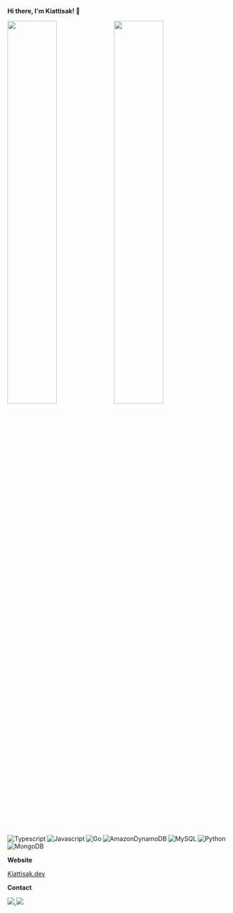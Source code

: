 **Hi there, I'm Kiattisak! 👋**

<img align="left" width="47%" src="https://github-readme-stats.vercel.app/api?username=beawy7&show_icons=true&theme=dark" />

<img align="left" width="47%" src="https://github-readme-stats.vercel.app/api/top-langs/?username=anuraghazra&layout=compact&theme=dark" />


<img align="left" alt="Typescript" src="https://img.shields.io/badge/typescript-%23007ACC.svg?style=for-the-badge&logo=typescript&logoColor=white" />
<img align="left" alt="Javascript" src="https://img.shields.io/badge/javascript-%23323330.svg?style=for-the-badge&logo=javascript&logoColor=%23F7DF1E" />
<img align="left" alt="Go" src="https://img.shields.io/badge/go-%2300ADD8.svg?style=for-the-badge&logo=go&logoColor=white" />
<img alt="Python" src="https://img.shields.io/badge/python-3670A0?style=for-the-badge&logo=python&logoColor=ffdd54" />

<img align="left" alt="AmazonDynamoDB" src="https://img.shields.io/badge/Amazon%20DynamoDB-4053D6?style=for-the-badge&logo=Amazon%20DynamoDB&logoColor=white" />
<img align="left" alt="MySQL" src="https://img.shields.io/badge/mysql-%2300f.svg?style=for-the-badge&logo=mysql&logoColor=white" />
<img alt="MongoDB" src="https://img.shields.io/badge/MongoDB-%234ea94b.svg?style=for-the-badge&logo=mongodb&logoColor=white" />


**Website**

<a href="https://kiattisak.dev">Kiattisak.dev</a>
  
**Contact**
  
<a href="https://www.facebook.com/kiattisakbeawsanburee/"><img src="https://img.shields.io/badge/Facebook-%231877F2.svg?style=for-the-badge&logo=Facebook&logoColor=white" >
<a href="https://www.linkedin.com/in/KiattisakBeaw/"><img src="https://img.shields.io/badge/linkedin-%230077B5.svg?style=for-the-badge&logo=linkedin&logoColor=white" >

